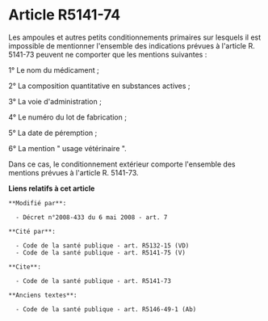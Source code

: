 # Article R5141-74

Les ampoules et autres petits conditionnements primaires sur lesquels il est impossible de mentionner l'ensemble des
indications prévues à l'article R. 5141-73 peuvent ne comporter que les mentions suivantes : 

1° Le nom du médicament ; 

2° La composition quantitative en substances actives ; 

3° La voie d'administration ; 

4° Le numéro du lot de fabrication ; 

5° La date de péremption ; 

6° La mention " usage vétérinaire ". 

Dans ce cas, le conditionnement extérieur comporte l'ensemble des mentions prévues à l'article R. 5141-73.

**Liens relatifs à cet article**

	**Modifié par**:

	  - Décret n°2008-433 du 6 mai 2008 - art. 7

	**Cité par**:

	  - Code de la santé publique - art. R5132-15 (VD)
	  - Code de la santé publique - art. R5141-75 (V)

	**Cite**:

	  - Code de la santé publique - art. R5141-73

	**Anciens textes**:

	  - Code de la santé publique - art. R5146-49-1 (Ab)
